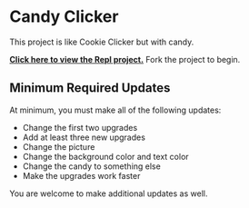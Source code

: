 # Candy Clicker
This project is like Cookie Clicker but with candy.

[**Click here to view the Repl project.**](https://replit.com/@HylandOutreach/CandyClick) Fork the project to begin.

## Minimum Required Updates
At minimum, you must make all of the following updates:

- Change the first two upgrades
- Add at least three new upgrades
- Change the picture
- Change the background color and text color
- Change the candy to something else
- Make the upgrades work faster

You are welcome to make additional updates as well.
